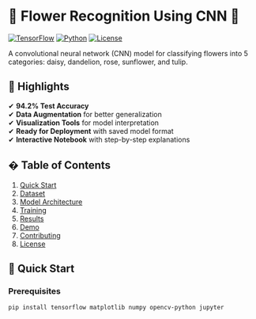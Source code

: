 # 🌸 Flower Recognition Using CNN 🌼

[![TensorFlow](https://img.shields.io/badge/TensorFlow-2.x-orange)](https://www.tensorflow.org/)
[![Python](https://img.shields.io/badge/Python-3.x-blue)](https://www.python.org/)
[![License](https://img.shields.io/badge/License-MIT-green)](LICENSE)

A convolutional neural network (CNN) model for classifying flowers into 5 categories: daisy, dandelion, rose, sunflower, and tulip.


## 🌟 Highlights

✔ **94.2% Test Accuracy**  
✔ **Data Augmentation** for better generalization  
✔ **Visualization Tools** for model interpretation  
✔ **Ready for Deployment** with saved model format  
✔ **Interactive Notebook** with step-by-step explanations  

## � Table of Contents

1. [Quick Start](#rocket-quick-start)
2. [Dataset](#flower-dataset)
3. [Model Architecture](#building-model-architecture)
4. [Training](#chart_with_upwards_trend-training-process)
5. [Results](#bar_chart-results)
6. [Demo](#camera-demo)
7. [Contributing](#handshake-contributing)
8. [License](#page_facing_up-license)

## 🚀 Quick Start

### Prerequisites
```bash
pip install tensorflow matplotlib numpy opencv-python jupyter







